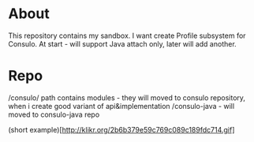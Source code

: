 # About

This repository contains my sandbox. I want create Profile subsystem for Consulo. At start - will support Java attach only, later will add another.

# Repo
 /consulo/ path contains modules - they will moved to consulo repository, when i create good variant of api&implementation
 /consulo-java - will moved to consulo-java repo 
 
 
 (short example)[http://klikr.org/2b6b379e59c769c089c189fdc714.gif]